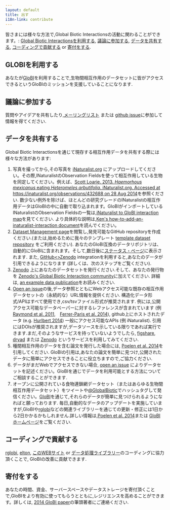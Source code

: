 ```yaml
---
layout: default
title: 出す
i18n-link: contribute
---
```

皆さまには様々な方法で,Global Biotic Interactionsの活動に関わることができます。: [Global Biotic Interactionsを利用する](#GLOBIを利用する), [議論に参加する](#議論に参加する), [データを共有する](#データを共有する), [コーディングで貢献する](#コーディングで貢献する) or [寄付をする](#寄付をする).

## GLOBIを利用する
あなたが[GloBI](./data)を利用することで,生物間相互作用のデータセットに皆がアクセスできるというGloBIのミッションを支援していることになります. 

## 議論に参加する
質問やアイデアを共有したり,[メーリングリスト](https://lists.gbif.org/mailman/listinfo/globi) または [github issue](https://github.com/globalbioticinteractions/globalbioticinteractions/issues/new)に参加して情報を得てください. 

## データを共有する
Global Biotic Interactionsを通じて現存する相互作用データを共有する際には様々な方法があります:

1. 写真を撮ってから,その写真を [iNaturalist.org](https://www.inaturalist.org) にアップロードしてください。その際,INaturalistのObservation Fieldsを使って相互作用している生物を同定してください。例えば、[Scott Loarie. 2013. _Haemorhous mexicanus_ eating _Heteromeles arbutifolia_. iNaturalist.org. Accessed at https://inaturalist.org/observations/432688 on 28 Aug 2014](https://www.inaturalist.org/observations/432688)を参照ください. 数少ない例外を除けば、ほとんどの研究グレードのINaturalistの相互作用データはGloBIの中に自動で取り込まれます。GloBIがインポートしているINaturalistのObservation Fieldsの一覧は,[iNaturalist to GloBI interaction map](https://github.com/globalbioticinteractions/inaturalist/blob/master/interaction_types.csv)を見てください. より具体的な説明は,[Ken's how-to-add-an-inaturalist-interaction document](https://docs.google.com/document/d/12jFMA5a6EH1tqW2DcuNV8AQj2tuzx7ZvQoXtxaObaJ0/edit)を読んでください。
1. [Dataset Management page](https://github.com/globalbioticinteractions/globalbioticinteractions/wiki/Dataset-Management)を閲覧し,発見可能なGitHub repositoryを作成ください.(または,始めるために我々のテンプレート [template dataset repository](https://github.com/globalbioticinteractions/template-dataset/generate) をご利用ください). あなたのGloBI互換のデータリポジトリは、自動的にGloBIに含まれます。そして,数日後に[ステータス・ページ](http://globalbioticinteractions.org/status)に表示されます. また, [GitHub<>Zenodo](https://guides.github.com/activities/citable-code/) integrationを利用すると,あなたのデータが引用できるようになります (詳しくは、次のステップをご覧ください). 
1. [Zenodo](https://zenodo.org) 上にあなたのデータセットを発行ください.そして、あなたの発行物を [Zenodo's Global Biotic Interaction community](https://zenodo.org/communities/globalbioticinteractions)に加えてください. 詳細は, [an example data publication](https://zenodo.org/badge/latestdoi/26293374)をお読みください.
1. [Open an issue](https://github.com/globalbioticinteractions/globalbioticinteractions/issues/new)の後,データ参照とともにWebアクセス可能な既存の相互作用データセットの（永続的な）URL情報を提供ください. 構造化データ形式/APIはすべて使用でき,csv/tsvファイル形式が推奨されます. 例には,公開アクセス可能なデータペーパーに対するレファレンスが含まれています (例 [Raymond et al. 2011](http://dx.doi.org/10.1890/10-1907.1),　[Ferrer-Paris et al. 2014](http://dx.doi.org/10.6084/m9.figshare.1168861)), github上にホストされたデータ (e.g. [Hurlbert 2014](https://github.com/hurlbertlab/dietdatabase/)) 一般にアクセス可能なAPIs (例 iNaturalist).  引用にはDOIsが推奨されますが,データソースを示している限りであれば実行できます.まだ,そのようなサービスを持っていないようでしたら, [figshare](http://figshare.com), [dryad](http://datadryad.org/) または [Zenodo](https://zenodo.org) というサービスを利用してみてください.
1. 種間相互作用のデータを含む論文を発行した場合には, [Poelen et al. 2014](http://dx.doi.org/10.1016/j.ecoinf.2014.08.005)を引用してください. GloBIの引用は,あなたの論文を簡単に見つけ,公開されたデータに簡単にアクセスできることに役立ちますので,ご協力ください.
1. データがまだWebでアクセスできない場合, [open an issue](https://github.com/globalbioticinteractions/globalbioticinteractions/issues/new) によりデータセットを記述ください。GloBIを通じでデータを利用可能とする方法についてご相談することができます.
1. オープンに公開されている食物連鎖網データセット（またはあらゆる生物間相互作用データセット）をツイートや[@GlobalBiotic](https://twitter.com/GlobalBiotic)でハッシュタグして発信ください。[GloBI](https://globalbioticinteractions.org)を通じて,それらのデータが簡単に見つけられるようになればと願っております.
毎日,自動的なデータのアップデートを実施していますが,GloBIや[rglobi](http://github.com/ropensci/rglobi)などの関連ライブラリーを通じての更新・修正には1日から2日かかるかもしれません.詳しい情報は,[Poelen et al. 2014](http://dx.doi.org/10.1016/j.ecoinf.2014.08.005)または [GloBIホームページ](http://globalbioticinteractions.org)をご覧ください.

## コーディングで貢献する

[rglobi](https://github.com/ropensci/rglobi), [elton](https://github.com/globalbioticinteractions/elton), [このWEBサイト](https://github.com/globalbioticinteractions/globalbioticinteractions.github.io) or [データ処理ライブラリー](https://github.com/globalbioticinteractions/globalbioticinteractions)のコーディングに協力頂くことで, GloBIの改善に貢献できます.

## 寄付をする

あなたの時間、資金、サーバースペースやデータストレージを寄付頂くことで,GloBIをより有効に使ってもらうとともに,レジリエンスを高めることができます。詳しくは, [2014 GloBI paper](https://doi.org/10.1016/j.ecoinf.2014.08.005)の筆頭著者にご連絡ください.

